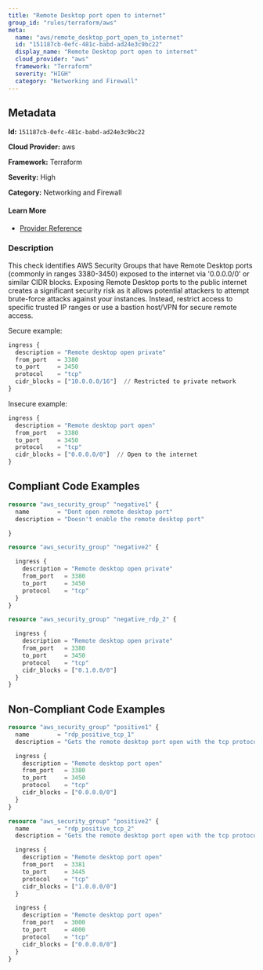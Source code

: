 ```yaml
---
title: "Remote Desktop port open to internet"
group_id: "rules/terraform/aws"
meta:
  name: "aws/remote_desktop_port_open_to_internet"
  id: "151187cb-0efc-481c-babd-ad24e3c9bc22"
  display_name: "Remote Desktop port open to internet"
  cloud_provider: "aws"
  framework: "Terraform"
  severity: "HIGH"
  category: "Networking and Firewall"
---
```

## Metadata

**Id:** `151187cb-0efc-481c-babd-ad24e3c9bc22`

**Cloud Provider:** aws

**Framework:** Terraform

**Severity:** High

**Category:** Networking and Firewall

#### Learn More

 - [Provider Reference](https://registry.terraform.io/providers/hashicorp/aws/latest/docs/resources/security_group)

### Description

 This check identifies AWS Security Groups that have Remote Desktop ports (commonly in ranges 3380-3450) exposed to the internet via '0.0.0.0/0' or similar CIDR blocks. Exposing Remote Desktop ports to the public internet creates a significant security risk as it allows potential attackers to attempt brute-force attacks against your instances. Instead, restrict access to specific trusted IP ranges or use a bastion host/VPN for secure remote access.

Secure example:
```terraform
ingress {
  description = "Remote desktop open private"
  from_port   = 3380
  to_port     = 3450
  protocol    = "tcp"
  cidr_blocks = ["10.0.0.0/16"]  // Restricted to private network
}
```

Insecure example:
```terraform
ingress {
  description = "Remote desktop port open"
  from_port   = 3380
  to_port     = 3450
  protocol    = "tcp"
  cidr_blocks = ["0.0.0.0/0"]  // Open to the internet
}
```


## Compliant Code Examples
```tf
resource "aws_security_group" "negative1" {
  name        = "Dont open remote desktop port"
  description = "Doesn't enable the remote desktop port"

}

resource "aws_security_group" "negative2" {

  ingress {
    description = "Remote desktop open private"
    from_port   = 3380
    to_port     = 3450
    protocol    = "tcp"
  }
}

resource "aws_security_group" "negative_rdp_2" {

  ingress {
    description = "Remote desktop open private"
    from_port   = 3380
    to_port     = 3450
    protocol    = "tcp"
    cidr_blocks = ["0.1.0.0/0"]
  }
}

```
## Non-Compliant Code Examples
```tf
resource "aws_security_group" "positive1" {
  name        = "rdp_positive_tcp_1"
  description = "Gets the remote desktop port open with the tcp protocol"

  ingress {
    description = "Remote desktop port open"
    from_port   = 3380
    to_port     = 3450
    protocol    = "tcp"
    cidr_blocks = ["0.0.0.0/0"]
  }
}

resource "aws_security_group" "positive2" {
  name        = "rdp_positive_tcp_2"
  description = "Gets the remote desktop port open with the tcp protocol"

  ingress {
    description = "Remote desktop port open"
    from_port   = 3381
    to_port     = 3445
    protocol    = "tcp"
    cidr_blocks = ["1.0.0.0/0"]
  }

  ingress {
    description = "Remote desktop port open"
    from_port   = 3000
    to_port     = 4000
    protocol    = "tcp"
    cidr_blocks = ["0.0.0.0/0"]
  }
}

```